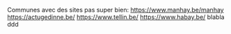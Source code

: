 Communes avec des sites pas super bien:
https://www.manhay.be/manhay
https://actugedinne.be/
https://www.tellin.be/
https://www.habay.be/
blabla
ddd
